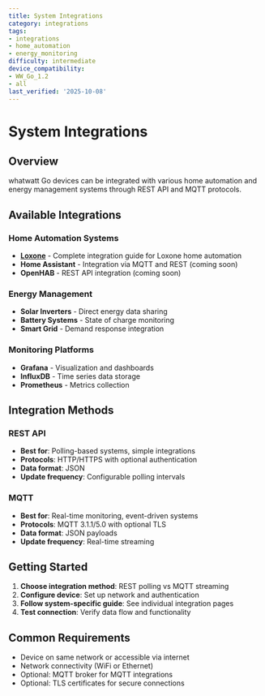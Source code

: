 ```yaml
---
title: System Integrations
category: integrations
tags:
- integrations
- home_automation
- energy_monitoring
difficulty: intermediate
device_compatibility:
- WW_Go_1.2
- all
last_verified: '2025-10-08'
---
```


# System Integrations

## Overview

whatwatt Go devices can be integrated with various home automation and energy management systems through REST API and MQTT protocols.

## Available Integrations

### Home Automation Systems

- **[Loxone](loxone.md)** - Complete integration guide for Loxone home automation
- **Home Assistant** - Integration via MQTT and REST (coming soon)
- **OpenHAB** - REST API integration (coming soon)

### Energy Management

- **Solar Inverters** - Direct energy data sharing
- **Battery Systems** - State of charge monitoring
- **Smart Grid** - Demand response integration

### Monitoring Platforms

- **Grafana** - Visualization and dashboards
- **InfluxDB** - Time series data storage
- **Prometheus** - Metrics collection

## Integration Methods

### REST API

- **Best for**: Polling-based systems, simple integrations
- **Protocols**: HTTP/HTTPS with optional authentication
- **Data format**: JSON
- **Update frequency**: Configurable polling intervals

### MQTT

- **Best for**: Real-time monitoring, event-driven systems
- **Protocols**: MQTT 3.1.1/5.0 with optional TLS
- **Data format**: JSON payloads
- **Update frequency**: Real-time streaming

## Getting Started

1. **Choose integration method**: REST polling vs MQTT streaming
2. **Configure device**: Set up network and authentication
3. **Follow system-specific guide**: See individual integration pages
4. **Test connection**: Verify data flow and functionality

## Common Requirements

- Device on same network or accessible via internet
- Network connectivity (WiFi or Ethernet)
- Optional: MQTT broker for MQTT integrations
- Optional: TLS certificates for secure connections
